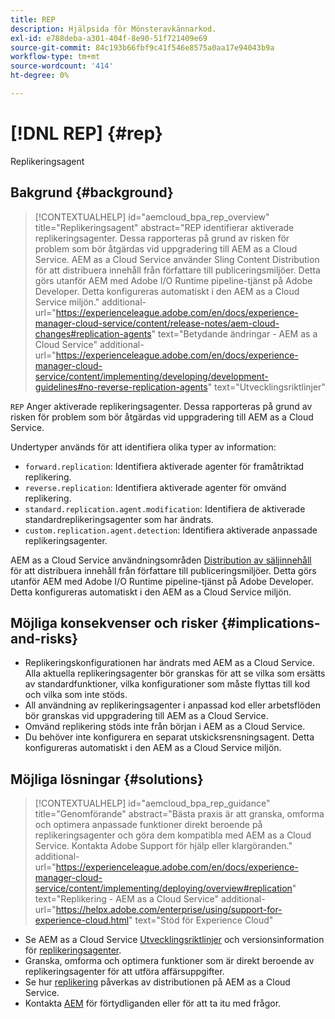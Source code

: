 ```yaml
---
title: REP
description: Hjälpsida för Mönsteravkännarkod.
exl-id: e788deba-a301-404f-8e90-51f721409e69
source-git-commit: 84c193b66fbf9c41f546e8575a0aa17e94043b9a
workflow-type: tm+mt
source-wordcount: '414'
ht-degree: 0%

---
```


# [!DNL REP] {#rep}

Replikeringsagent

## Bakgrund {#background}

>[!CONTEXTUALHELP]
>id="aemcloud_bpa_rep_overview"
>title="Replikeringsagent"
>abstract="REP identifierar aktiverade replikeringsagenter. Dessa rapporteras på grund av risken för problem som bör åtgärdas vid uppgradering till AEM as a Cloud Service. AEM as a Cloud Service använder Sling Content Distribution för att distribuera innehåll från författare till publiceringsmiljöer. Detta görs utanför AEM med Adobe I/O Runtime pipeline-tjänst på Adobe Developer. Detta konfigureras automatiskt i den AEM as a Cloud Service miljön."
>additional-url="https://experienceleague.adobe.com/en/docs/experience-manager-cloud-service/content/release-notes/aem-cloud-changes#replication-agents" text="Betydande ändringar - AEM as a Cloud Service"
>additional-url="https://experienceleague.adobe.com/en/docs/experience-manager-cloud-service/content/implementing/developing/development-guidelines#no-reverse-replication-agents" text="Utvecklingsriktlinjer"

`REP`  Anger aktiverade replikeringsagenter. Dessa rapporteras på grund av risken för problem som bör åtgärdas vid uppgradering till AEM as a Cloud Service.

Undertyper används för att identifiera olika typer av information:

* `forward.replication`: Identifiera aktiverade agenter för framåtriktad replikering.
* `reverse.replication`: Identifiera aktiverade agenter för omvänd replikering.
* `standard.replication.agent.modification`: Identifiera de aktiverade standardreplikeringsagenter som har ändrats.
* `custom.replication.agent.detection`: Identifiera aktiverade anpassade replikeringsagenter.

AEM as a Cloud Service användningsområden [Distribution av säljinnehåll](https://sling.apache.org/documentation/bundles/content-distribution.html) för att distribuera innehåll från författare till publiceringsmiljöer. Detta görs utanför AEM med Adobe I/O Runtime pipeline-tjänst på Adobe Developer. Detta konfigureras automatiskt i den AEM as a Cloud Service miljön.

## Möjliga konsekvenser och risker {#implications-and-risks}

* Replikeringskonfigurationen har ändrats med AEM as a Cloud Service. Alla aktuella replikeringsagenter bör granskas för att se vilka som ersätts av standardfunktioner, vilka konfigurationer som måste flyttas till kod och vilka som inte stöds.
* All användning av replikeringsagenter i anpassad kod eller arbetsflöden bör granskas vid uppgradering till AEM as a Cloud Service.
* Omvänd replikering stöds inte från början i AEM as a Cloud Service.
* Du behöver inte konfigurera en separat utskicksrensningsagent. Detta konfigureras automatiskt i den AEM as a Cloud Service miljön.

## Möjliga lösningar {#solutions}

>[!CONTEXTUALHELP]
>id="aemcloud_bpa_rep_guidance"
>title="Genomförande"
>abstract="Bästa praxis är att granska, omforma och optimera anpassade funktioner direkt beroende på replikeringsagenter och göra dem kompatibla med AEM as a Cloud Service. Kontakta Adobe Support för hjälp eller klargöranden."
>additional-url="https://experienceleague.adobe.com/en/docs/experience-manager-cloud-service/content/implementing/deploying/overview#replication" text="Replikering - AEM as a Cloud Service"
>additional-url="https://helpx.adobe.com/enterprise/using/support-for-experience-cloud.html" text="Stöd för Experience Cloud"

* Se AEM as a Cloud Service [Utvecklingsriktlinjer](https://experienceleague.adobe.com/en/docs/experience-manager-cloud-service/content/implementing/developing/development-guidelines#no-reverse-replication-agents) och versionsinformation för [replikeringsagenter](https://experienceleague.adobe.com/en/docs/experience-manager-cloud-service/content/release-notes/aem-cloud-changes#replication-agents).
* Granska, omforma och optimera funktioner som är direkt beroende av replikeringsagenter för att utföra affärsuppgifter.
* Se hur [replikering](https://experienceleague.adobe.com/en/docs/experience-manager-cloud-service/content/implementing/deploying/overview#replication) påverkas av distributionen på AEM as a Cloud Service.
* Kontakta [AEM](https://helpx.adobe.com/enterprise/using/support-for-experience-cloud.html) för förtydliganden eller för att ta itu med frågor.

